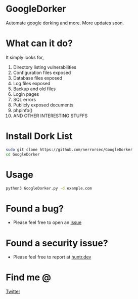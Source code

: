 # GoogleDorker
Automate google dorking and more. More updates soon.

# What can it do?
It simply looks for,
1) Directory listing vulnerabilities
2) Configuration files exposed
3) Database files exposed
4) Log files exposed
5) Backup and old files
6) Login pages
7) SQL errors
8) Publicly exposed documents
9) phpinfo()
10) AND OTHER INTERESTING STUFFS

# Install Dork List
```bash
sudo git clone https://github.com/nerrorsec/GoogleDorker
cd GoogleDorker
```

# Usage
```bash
python3 GoogleDorker.py -d example.com
```

# Found a bug?
- Please feel free to open an [issue](https://github.com/nerrorsec/GoogleDorker/issues)
# Found a security issue?
- Please feel free to report at [huntr.dev](https://huntr.dev/bounties/disclose/?target=https://github.com/nerrorsec/GoogleDorker)

# Find me @
<a href="https://twitter.com/nerrorsec">Twitter</a>
